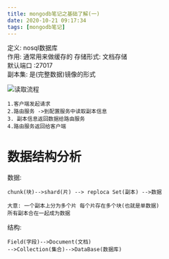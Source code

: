 ```yaml
---
title: mongodb笔记之基础了解(一)
date: 2020-10-21 09:17:34
tags: [mongodb笔记]
---
```


定义:  nosql数据库  
作用:  通常用来做缓存的
存储形式: 文档存储   
默认端口 :27017  
副本集: 是(完整数据)镜像的形式


<!--more-->

![读取流程](/img/2020-09-26/11.png)

```
1.客户端发起请求
2.路由服务 ->到配置服务中读取副本信息
3. 副本信息返回数据给路由服务
4.路由服务返回给客户端
```

# 数据结构分析
数据:
```
chunk(块)-->shard(片) --> reploca Set(副本) -->数据

大意: 一个副本上分为多个片 每个片存在多个块(也就是单数据)
所有副本合在一起成为数据
```
结构:
```
Field(字段)-->Document(文档)
-->Collection(集合)-->DataBase(数据库)

```